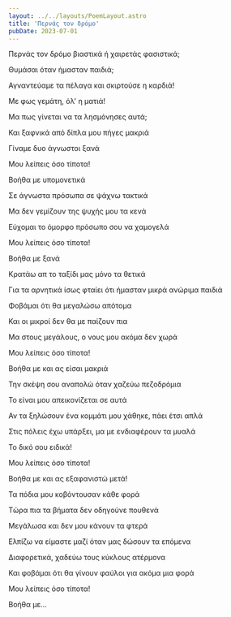 ```yaml
---
layout: ../../layouts/PoemLayout.astro
title: 'Περνάς τον δρόμο'
pubDate: 2023-07-01
---
```


Περνάς τον δρόμο βιαστικά ή χαιρετάς φασιστικά;

Θυμάσαι όταν ήμασταν παιδιά;

Αγναντεύαμε τα πέλαγα και σκιρτούσε η καρδιά!

Με φως γεμάτη, όλ' η ματιά!

Μα πως γίνεται να τα λησμόνησες αυτά;

Και ξαφνικά από δίπλα μου πήγες μακριά

Γίναμε δυο άγνωστοι ξανά

Μου λείπεις όσο τίποτα!

Βοήθα με υπομονετικά

Σε άγνωστα πρόσωπα σε ψάχνω τακτικά

Μα δεν γεμίζουν της ψυχής μου τα κενά

Εύχομαι το όμορφο πρόσωπο σου να χαμογελά

Μου λείπεις όσο τίποτα!

Βοήθα με ξανά

Κρατάω απ το ταξίδι μας μόνο τα θετικά

Για τα αρνητικά ίσως φταίει ότι ήμασταν μικρά ανώριμα παιδιά

Φοβάμαι ότι θα μεγαλώσω απότομα

Και οι μικροί δεν θα με παίζουν πια

Μα στους μεγάλους, ο νους μου ακόμα δεν χωρά

Μου λείπεις όσο τίποτα!

Βοήθα με και ας είσαι μακριά

Την σκέψη σου αναπολώ όταν χαζεύω πεζοδρόμια

Το είναι μου απεικονίζεται σε αυτά

Αν τα ξηλώσουν ένα κομμάτι μου χάθηκε, πάει έτσι απλά

Στις πόλεις έχω υπάρξει, μα με ενδιαφέρουν τα μυαλά

Το δικό σου ειδικά!

Μου λείπεις όσο τίποτα!

Βοήθα με και ας εξαφανιστώ μετά!

Τα πόδια μου κοβόντουσαν κάθε φορά

Tώρα πια τα βήματα δεν οδηγούνε πουθενά

Μεγάλωσα και δεν μου κάνουν τα φτερά

Ελπίζω να είμαστε μαζί όταν μας δώσουν τα επόμενα

Διαφορετικά, χαδεύω τους κύκλους ατέρμονα

Και φοβάμαι ότι θα γίνουν φαύλοι για ακόμα μια φορά

Μου λείπεις όσο τίποτα!

Βοήθα με...

